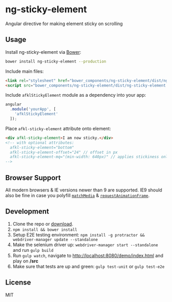 # ng-sticky-element

Angular directive for making element sticky on scrolling

## Usage

Install ng-sticky-element via [Bower](http://bower.io):
```bash
bower install ng-sticky-element --production
```

Include main files:
```html
<link rel="stylesheet" href="bower_components/ng-sticky-element/dist/ng-sticky-element.min.css">
<script src="bower_components/ng-sticky-element/dist/ng-sticky-element.min.js"></script>
```

Include ``afklStickyElement`` module as a dependency into your app:
```javascript
angular
  .module('yourApp', [
    'afklStickyElement'
  ]);
```

Place ``afkl-sticky-element`` attribute onto element:
```html
<div afkl-sticky-element>I am now sticky.</div>
<!-- with optional attributes:
  afkl-sticky-element="bottom"
  afkl-sticky-element-offset="24" // offset in px
  afkl-sticky-element-mq="(min-width: 640px)" // applies stickiness only if given media-query is true
-->
```
## Browser Support

All modern browsers & IE versions newer than 9 are supported. IE9 should also be fine in case you polyfill [``matchMedia``](https://developer.mozilla.org/en-US/docs/Web/API/Window/matchMedia) & [``requestAnimationFrame``](https://developer.mozilla.org/en-US/docs/Web/API/window/requestAnimationFrame).

## Development

1. Clone the repo or [download]().
2. ``npm install && bower install``
3. Setup E2E testing environment: ``npm install -g protractor && webdriver-manager update --standalone``
4. Make the selenium driver up: ``webdriver-manager start --standalone`` and run ``gulp build``
5. Run ``gulp watch``, navigate to [http://localhost:8080/demo/index.html](http://localhost:8080/demo/index.html) and play on **/src**
6. Make sure that tests are up and green: ``gulp test-unit`` or ``gulp test-e2e``

## License

MIT
